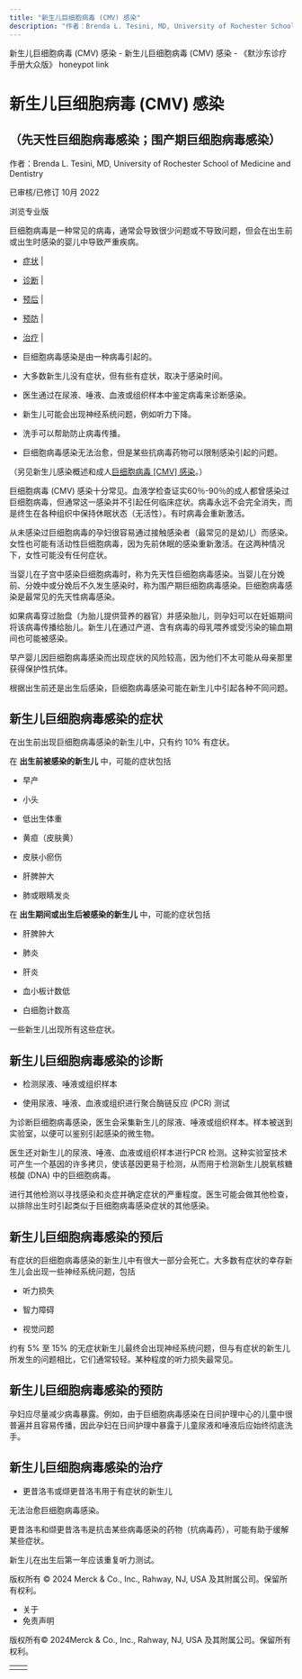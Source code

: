 ```yaml
---
title: "新生儿巨细胞病毒 (CMV) 感染"
description: "作者：Brenda L. Tesini, MD, University of Rochester School of Medicine and Dentistry"
---
```


﻿新生儿巨细胞病毒 (CMV) 感染 - 新生儿巨细胞病毒 (CMV) 感染 - 《默沙东诊疗手册大众版》 honeypot link

# 新生儿巨细胞病毒 (CMV) 感染

## （先天性巨细胞病毒感染；围产期巨细胞病毒感染）

作者：Brenda L. Tesini, MD, University of Rochester School of Medicine and Dentistry

已审核/已修订 10月 2022

浏览专业版

巨细胞病毒是一种常见的病毒，通常会导致很少问题或不导致问题，但会在出生前或出生时感染的婴儿中导致严重疾病。

- [症状](#症状_v40477297_zh) \|
- [诊断](#诊断_v40477335_zh) \|
- [预后](#预后_v40477345_zh) \|
- [预防](#预防_v40477358_zh) \|
- [治疗](#治疗_v40477361_zh) \|

- 巨细胞病毒感染是由一种病毒引起的。

- 大多数新生儿没有症状，但有些有症状，取决于感染时间。

- 医生通过在尿液、唾液、血液或组织样本中鉴定病毒来诊断感染。

- 新生儿可能会出现神经系统问题，例如听力下降。

- 洗手可以帮助防止病毒传播。

- 巨细胞病毒感染无法治愈，但是某些抗病毒药物可以限制感染引起的问题。


（另见新生儿感染概述和成人[巨细胞病毒 \[CMV\] 感染](./{5B9876D5-7537-40A7-BE0A-A651EB7D0AE9}.html)。）

巨细胞病毒 (CMV) 感染十分常见。血液学检查证实60％-90％的成人都曾感染过巨细胞病毒，但通常这一感染并不引起任何临床症状。病毒永远不会完全消失，而是终生在各种组织中保持休眠状态（无活性）。有时病毒会重新激活。

从未感染过巨细胞病毒的孕妇很容易通过接触感染者（最常见的是幼儿）而感染。女性也可能有活动性巨细胞病毒，因为先前休眠的感染重新激活。在这两种情况下，女性可能没有任何症状。

当婴儿在子宫中感染巨细胞病毒时，称为先天性巨细胞病毒感染。当婴儿在分娩前、分娩中或分娩后不久发生感染时，称为围产期巨细胞病毒感染。巨细胞病毒感染是最常见的先天性病毒感染。

如果病毒穿过胎盘（为胎儿提供营养的器官）并感染胎儿，则孕妇可以在妊娠期间将该病毒传播给胎儿。新生儿在通过产道、含有病毒的母乳喂养或受污染的输血期间也可能被感染。

早产婴儿因巨细胞病毒感染而出现症状的风险较高，因为他们不太可能从母亲那里获得保护性抗体。

根据出生前还是出生后感染，巨细胞病毒感染可能在新生儿中引起各种不同问题。

## 新生儿巨细胞病毒感染的症状

在出生前出现巨细胞病毒感染的新生儿中，只有约 10% 有症状。

在 **出生前被感染的新生儿** 中，可能的症状包括

- 早产

- 小头

- 低出生体重

- 黄疸（皮肤黄）

- 皮肤小瘀伤

- 肝脾肿大

- 肺或眼睛发炎


在 **出生期间或出生后被感染的新生儿** 中，可能的症状包括

- 肝脾肿大

- 肺炎

- 肝炎

- 血小板计数低

- 白细胞计数高


一些新生儿出现所有这些症状。

## 新生儿巨细胞病毒感染的诊断

- 检测尿液、唾液或组织样本

- 使用尿液、唾液、血液或组织进行聚合酶链反应 (PCR) 测试


为诊断巨细胞病毒感染，医生会采集新生儿的尿液、唾液或组织样本。样本被送到实验室，以便可以鉴别引起感染的微生物。

医生还对新生儿的尿液、唾液、血液或组织样本进行PCR 检测。这种实验室技术可产生一个基因的许多拷贝，使该基因更易于检测，从而用于检测新生儿脱氧核糖核酸 (DNA) 中的巨细胞病毒。

进行其他检测以寻找感染和炎症并确定症状的严重程度。医生可能会做其他检查，以排除出生时引起类似于巨细胞病毒感染症状的其他感染。

## 新生儿巨细胞病毒感染的预后

有症状的巨细胞病毒感染的新生儿中有很大一部分会死亡。大多数有症状的幸存新生儿会出现一些神经系统问题，包括

- 听力损失

- 智力障碍

- 视觉问题


约有 5% 至 15% 的无症状新生儿最终会出现神经系统问题，但与有症状的新生儿所发生的问题相比，它们通常较轻。某种程度的听力损失最常见。

## 新生儿巨细胞病毒感染的预防

孕妇应尽量减少病毒暴露。例如，由于巨细胞病毒感染在日间护理中心的儿童中很普遍并且容易传播，因此孕妇在日间护理中暴露于儿童尿液和唾液后应始终彻底洗手。

## 新生儿巨细胞病毒感染的治疗

- 更昔洛韦或缬更昔洛韦用于有症状的新生儿


无法治愈巨细胞病毒感染。

更昔洛韦和缬更昔洛韦是抗击某些病毒感染的药物（抗病毒药），可能有助于缓解某些症状。

新生儿在出生后第一年应该重复听力测试。



版权所有 © 2024
Merck & Co., Inc., Rahway, NJ, USA 及其附属公司。保留所有权利。

- 关于
- 免责声明

版权所有© 2024Merck & Co., Inc., Rahway, NJ, USA 及其附属公司。保留所有权利。

|     |     |
| --- | --- |
|  |  |